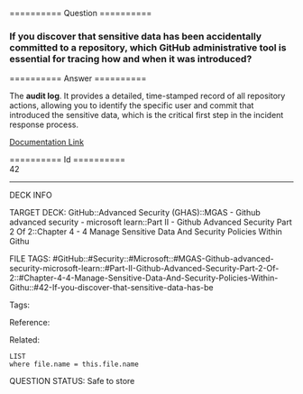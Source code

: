 ========== Question ==========  

### If you discover that sensitive data has been accidentally committed to a repository, which GitHub administrative tool is essential for tracing how and when it was introduced?  

========== Answer ==========  

The **audit log**. It provides a detailed, time-stamped record of all repository actions, allowing you to identify the specific user and commit that introduced the sensitive data, which is the critical first step in the incident response process.

[Documentation Link](https://learn.microsoft.com/en-us/training/modules/manage-sensitive-data-security-policies/4-report-logs)

========== Id ==========  
42

---

DECK INFO

TARGET DECK: GitHub::Advanced Security (GHAS)::MGAS - Github advanced security - microsoft learn::Part II - Github Advanced Security Part 2 Of 2::Chapter 4 - 4 Manage Sensitive Data And Security Policies Within Githu

FILE TAGS: #GitHub::#Security::#Microsoft::#MGAS-Github-advanced-security-microsoft-learn::#Part-II-Github-Advanced-Security-Part-2-Of-2::#Chapter-4-4-Manage-Sensitive-Data-And-Security-Policies-Within-Githu::#42-If-you-discover-that-sensitive-data-has-be

Tags:

Reference:

Related:

```dataview
LIST
where file.name = this.file.name
```

QUESTION STATUS: Safe to store
